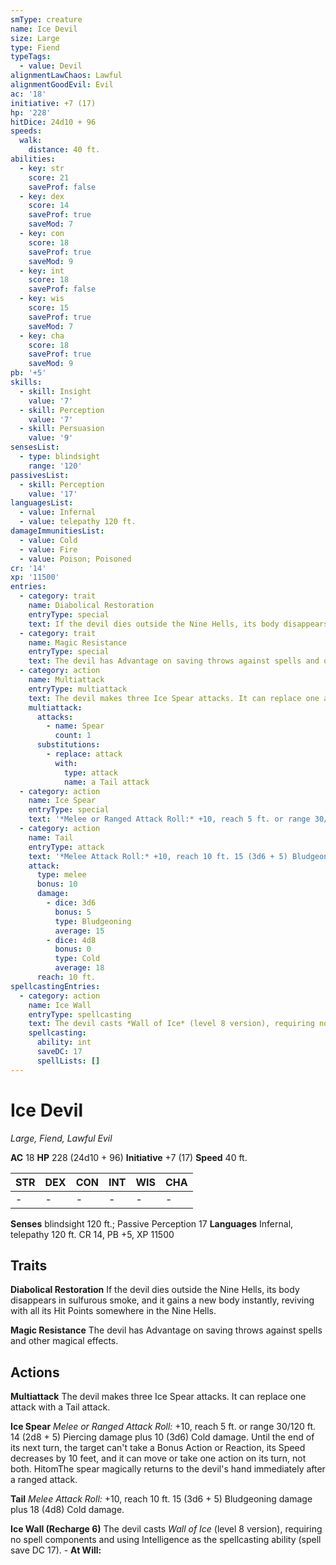```yaml
---
smType: creature
name: Ice Devil
size: Large
type: Fiend
typeTags:
  - value: Devil
alignmentLawChaos: Lawful
alignmentGoodEvil: Evil
ac: '18'
initiative: +7 (17)
hp: '228'
hitDice: 24d10 + 96
speeds:
  walk:
    distance: 40 ft.
abilities:
  - key: str
    score: 21
    saveProf: false
  - key: dex
    score: 14
    saveProf: true
    saveMod: 7
  - key: con
    score: 18
    saveProf: true
    saveMod: 9
  - key: int
    score: 18
    saveProf: false
  - key: wis
    score: 15
    saveProf: true
    saveMod: 7
  - key: cha
    score: 18
    saveProf: true
    saveMod: 9
pb: '+5'
skills:
  - skill: Insight
    value: '7'
  - skill: Perception
    value: '7'
  - skill: Persuasion
    value: '9'
sensesList:
  - type: blindsight
    range: '120'
passivesList:
  - skill: Perception
    value: '17'
languagesList:
  - value: Infernal
  - value: telepathy 120 ft.
damageImmunitiesList:
  - value: Cold
  - value: Fire
  - value: Poison; Poisoned
cr: '14'
xp: '11500'
entries:
  - category: trait
    name: Diabolical Restoration
    entryType: special
    text: If the devil dies outside the Nine Hells, its body disappears in sulfurous smoke, and it gains a new body instantly, reviving with all its Hit Points somewhere in the Nine Hells.
  - category: trait
    name: Magic Resistance
    entryType: special
    text: The devil has Advantage on saving throws against spells and other magical effects.
  - category: action
    name: Multiattack
    entryType: multiattack
    text: The devil makes three Ice Spear attacks. It can replace one attack with a Tail attack.
    multiattack:
      attacks:
        - name: Spear
          count: 1
      substitutions:
        - replace: attack
          with:
            type: attack
            name: a Tail attack
  - category: action
    name: Ice Spear
    entryType: special
    text: '*Melee or Ranged Attack Roll:* +10, reach 5 ft. or range 30/120 ft. 14 (2d8 + 5) Piercing damage plus 10 (3d6) Cold damage. Until the end of its next turn, the target can''t take a Bonus Action or Reaction, its Speed decreases by 10 feet, and it can move or take one action on its turn, not both. HitomThe spear magically returns to the devil''s hand immediately after a ranged attack.'
  - category: action
    name: Tail
    entryType: attack
    text: '*Melee Attack Roll:* +10, reach 10 ft. 15 (3d6 + 5) Bludgeoning damage plus 18 (4d8) Cold damage.'
    attack:
      type: melee
      bonus: 10
      damage:
        - dice: 3d6
          bonus: 5
          type: Bludgeoning
          average: 15
        - dice: 4d8
          bonus: 0
          type: Cold
          average: 18
      reach: 10 ft.
spellcastingEntries:
  - category: action
    name: Ice Wall
    entryType: spellcasting
    text: The devil casts *Wall of Ice* (level 8 version), requiring no spell components and using Intelligence as the spellcasting ability (spell save DC 17). - **At Will:**
    spellcasting:
      ability: int
      saveDC: 17
      spellLists: []
---
```


# Ice Devil
*Large, Fiend, Lawful Evil*

**AC** 18
**HP** 228 (24d10 + 96)
**Initiative** +7 (17)
**Speed** 40 ft.

| STR | DEX | CON | INT | WIS | CHA |
| --- | --- | --- | --- | --- | --- |
| - | - | - | - | - | - |

**Senses** blindsight 120 ft.; Passive Perception 17
**Languages** Infernal, telepathy 120 ft.
CR 14, PB +5, XP 11500

## Traits

**Diabolical Restoration**
If the devil dies outside the Nine Hells, its body disappears in sulfurous smoke, and it gains a new body instantly, reviving with all its Hit Points somewhere in the Nine Hells.

**Magic Resistance**
The devil has Advantage on saving throws against spells and other magical effects.

## Actions

**Multiattack**
The devil makes three Ice Spear attacks. It can replace one attack with a Tail attack.

**Ice Spear**
*Melee or Ranged Attack Roll:* +10, reach 5 ft. or range 30/120 ft. 14 (2d8 + 5) Piercing damage plus 10 (3d6) Cold damage. Until the end of its next turn, the target can't take a Bonus Action or Reaction, its Speed decreases by 10 feet, and it can move or take one action on its turn, not both. HitomThe spear magically returns to the devil's hand immediately after a ranged attack.

**Tail**
*Melee Attack Roll:* +10, reach 10 ft. 15 (3d6 + 5) Bludgeoning damage plus 18 (4d8) Cold damage.

**Ice Wall (Recharge 6)**
The devil casts *Wall of Ice* (level 8 version), requiring no spell components and using Intelligence as the spellcasting ability (spell save DC 17). - **At Will:**
